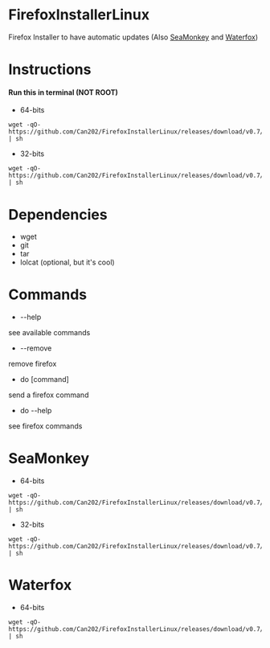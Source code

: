 # FirefoxInstallerLinux
Firefox Installer to have automatic updates (Also [SeaMonkey](#SeaMonkey) and [Waterfox](#Waterfox))

# Instructions

#### Run this in terminal (NOT ROOT)

- 64-bits
~~~
wget -qO- https://github.com/Can202/FirefoxInstallerLinux/releases/download/v0.7/firefox_installer_64 | sh
~~~
- 32-bits
~~~
wget -qO- https://github.com/Can202/FirefoxInstallerLinux/releases/download/v0.7/firefox_installer_32 | sh
~~~

# Dependencies

- wget
- git
- tar
- lolcat (optional, but it's cool)

# Commands

- --help

see available commands

- --remove

remove firefox

- do [command]

send a firefox command

- do --help

see firefox commands

# SeaMonkey
- 64-bits
~~~
wget -qO- https://github.com/Can202/FirefoxInstallerLinux/releases/download/v0.7/seamonkey_installer_64 | sh
~~~
- 32-bits
~~~
wget -qO- https://github.com/Can202/FirefoxInstallerLinux/releases/download/v0.7/seamonkey_installer_32 | sh
~~~

# Waterfox
- 64-bits
~~~
wget -qO- https://github.com/Can202/FirefoxInstallerLinux/releases/download/v0.7/waterfox_installer_64 | sh
~~~
